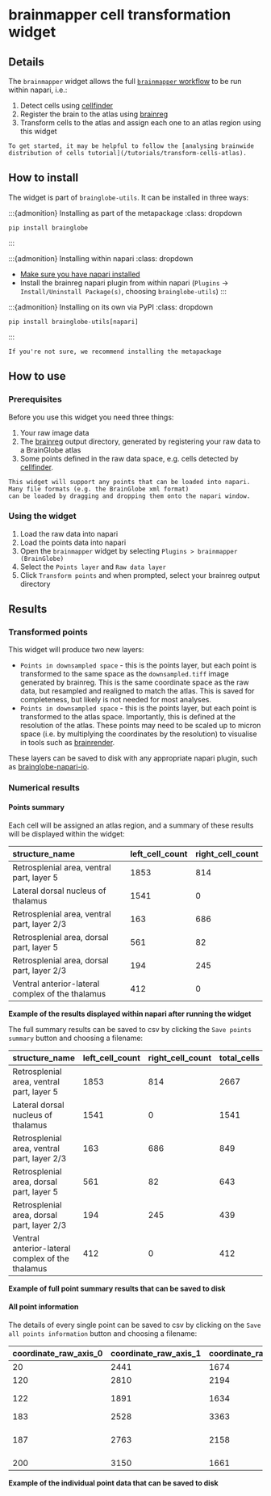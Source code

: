 # brainmapper cell transformation widget

## Details
The `brainmapper` widget allows the full [`brainmapper` workflow](/documentation/brainglobe-workflows/brainmapper/index) to be run within napari, i.e.:
1. Detect cells using [cellfinder](/documentation/cellfinder/index)
2. Register the brain to the atlas using [brainreg](/documentation/brainreg/index)
3. Transform cells to the atlas and assign each one to an atlas region using this widget

```{hint}
To get started, it may be helpful to follow the [analysing brainwide distribution of cells tutorial](/tutorials/transform-cells-atlas).
```

## How to install
The widget is part of `brainglobe-utils`. It can be installed in three ways:

:::{admonition} Installing as part of the metapackage
:class: dropdown
```
pip install brainglobe
```
:::

:::{admonition} Installing within napari
:class: dropdown
* [Make sure you have napari installed](https://napari.org/stable/tutorials/fundamentals/installation.html)
* Install the brainreg napari plugin from within napari (`Plugins` -> `Install/Uninstall Package(s)`, choosing `brainglobe-utils`)
:::

:::{admonition} Installing on its own via PyPI
:class: dropdown
```
pip install brainglobe-utils[napari]
```
:::

```{hint}
If you're not sure, we recommend installing the metapackage
```

## How to use

### Prerequisites 
Before you use this widget you need three things:
1. Your raw image data
2. The [brainreg](/documentation/brainreg/index) output directory, generated by registering your raw data to a BrainGlobe atlas
3. Some points defined in the raw data space, e.g. cells detected by [cellfinder](/documentation/cellfinder/index). 

```{hint}
This widget will support any points that can be loaded into napari. Many file formats (e.g. the BrainGlobe xml format) 
can be loaded by dragging and dropping them onto the napari window. 
```

### Using the widget
1. Load the raw data into napari
2. Load the points data into napari
3. Open the `brainmapper` widget by selecting `Plugins > brainmapper (BrainGlobe)`
4. Select the `Points layer` and `Raw data layer`
5. Click `Transform points` and when prompted, select your brainreg output directory

## Results

### Transformed points
This widget will produce two new layers:
- `Points in downsampled space` - this is the points layer, but each point is transformed to the same space as the 
`downsampled.tiff` image generated by brainreg. This is the same coordinate space as the raw data, but resampled and 
realigned to match the atlas. This is saved for completeness, but likely is not needed for most analyses. 
- `Points in downsampled space` - this is the points layer, but each point is transformed to the atlas space. 
Importantly, this is defined at the resolution of the atlas. These points may need to be scaled up to micron space 
(i.e. by multiplying the coordinates by the resolution) to visualise in tools such as 
[brainrender](/documentation/brainrender/index).

These layers can be saved to disk with any appropriate napari plugin, such as 
[brainglobe-napari-io](https://www.napari-hub.org/plugins/brainglobe-napari-io).


### Numerical results
#### Points summary
Each cell will be assigned an atlas region, and a summary of these results will be displayed within the widget:

| structure\_name | left\_cell\_count | right\_cell\_count |
| :--- | :--- | :--- |
| Retrosplenial area, ventral part, layer 5 | 1853 | 814 |
| Lateral dorsal nucleus of thalamus | 1541 | 0 |
| Retrosplenial area, ventral part, layer 2/3 | 163 | 686 | 
| Retrosplenial area, dorsal part, layer 5 | 561 | 82 | 
| Retrosplenial area, dorsal part, layer 2/3 | 194 | 245 |
| Ventral anterior-lateral complex of the thalamus | 412 | 0 |

**Example of the results displayed within napari after running the widget**

The full summary results can be saved to csv by clicking the `Save points summary` button and choosing a filename:


| structure\_name | left\_cell\_count | right\_cell\_count | total\_cells | left\_volume\_mm3 | right\_volume\_mm3 | total\_volume\_mm3 | left\_cells\_per\_mm3 | right\_cells\_per\_mm3 |
| :--- | :--- | :--- | :--- | :--- | :--- | :--- | :--- | :--- |
| Retrosplenial area, ventral part, layer 5 | 1853 | 814 | 2667 | 0.952479 | 0.966508 | 1.918987 | 1945.44971595174 | 842.207203665153 |
| Lateral dorsal nucleus of thalamus | 1541 | 0 | 1541 | 0.597768 | 0.534717 | 1.132485 | 2577.92320766585 | 0 |
| Retrosplenial area, ventral part, layer 2/3 | 163 | 686 | 849 | 0.57638 | 0.614387 | 1.190767 | 282.79954196884 | 1116.56008346531 |
| Retrosplenial area, dorsal part, layer 5 | 561 | 82 | 643 | 0.611487 | 0.644904 | 1.256391 | 917.435693645163 | 127.150707702232 |
| Retrosplenial area, dorsal part, layer 2/3 | 194 | 245 | 439 | 0.460668 | 0.492384 | 0.953052 | 421.127579949117 | 497.579125235589 |
| Ventral anterior-lateral complex of the thalamus | 412 | 0 | 412 | 0.397422 | 0.365181 | 0.762603 | 1036.6814116984 | 0 |

**Example of full point summary results that can be saved to disk**

#### All point information
The details of every single point can be saved to csv by clicking on the `Save all points information` 
button and choosing a filename:

|coordinate_raw_axis_0|coordinate_raw_axis_1|coordinate_raw_axis_2|coordinate_atlas_axis_0|coordinate_atlas_axis_1|coordinate_atlas_axis_2|structure_name                             |hemisphere|
|---------------------|---------------------|---------------------|-----------------------|-----------------------|-----------------------|-------------------------------------------|----------|
|20                   |2441                 |1674                 |1208                   |348                    |586                    |arbor vitae                                |left      |
|120                  |2810                 |2194                 |1154                   |444                    |690                    |Medulla                                    |left      |
|122                  |1891                 |1634                 |1169                   |363                    |460                    |Fastigial nucleus                          |right     |
|183                  |2528                 |3363                 |1121                   |723                    |663                    |Medulla                                    |left      |
|187                  |2763                 |2158                 |1122                   |437                    |679                    |Medial vestibular nucleus                  |left      |
|200                  |3150                 |1661                 |1128                   |313                    |733                    |arbor vitae                                |left      |

**Example of the individual point data that can be saved to disk**
